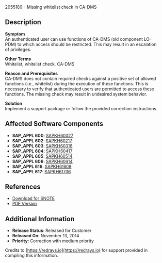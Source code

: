 2055180 - Missing whitelist check in CA-DMS

## Description

**Symptom**  
An authenticated user can use functions of CA-DMS (old component LO-PDM) to which access should be restricted. This may result in an escalation of privileges.

**Other Terms**  
Whitelist, whitelist check, CA-DMS

**Reason and Prerequisites**  
CA-DMS does not contain required checks against a positive set of allowed functions (i.e., whitelist) during the execution of these functions. This is necessary to verify that authenticated users are permitted to access these functions. The missing check may result in undesired system behavior.

**Solution**  
Implement a support package or follow the provided correction instructions.

## Affected Software Components

- **SAP_APPL 600**: [SAPKH60027](https://me.sap.com/supportpackage/SAPKH60027)
- **SAP_APPL 602**: [SAPKH60217](https://me.sap.com/supportpackage/SAPKH60217)
- **SAP_APPL 603**: [SAPKH60316](https://me.sap.com/supportpackage/SAPKH60316)
- **SAP_APPL 604**: [SAPKH60417](https://me.sap.com/supportpackage/SAPKH60417)
- **SAP_APPL 605**: [SAPKH60514](https://me.sap.com/supportpackage/SAPKH60514)
- **SAP_APPL 606**: [SAPKH60614](https://me.sap.com/supportpackage/SAPKH60614)
- **SAP_APPL 616**: [SAPKH61608](https://me.sap.com/supportpackage/SAPKH61608)
- **SAP_APPL 617**: [SAPKH61706](https://me.sap.com/supportpackage/SAPKH61706)

## References

- [Download for SNOTE](https://notesdownloads.sap.com/note/0040000012216862017)
- [PDF Version](https://me.sap.com/userapps.support.sap.com/sap/support/sfm/notes/print/0002055180?language=en-US&token=07A2BC77C199E201CEDF62FF31B8B57C)

## Additional Information

- **Release Status**: Released for Customer
- **Released On**: November 13, 2014
- **Priority**: Correction with medium priority

Credits to [https://redrays.io](https://redrays.io) for support provided in compiling this information.